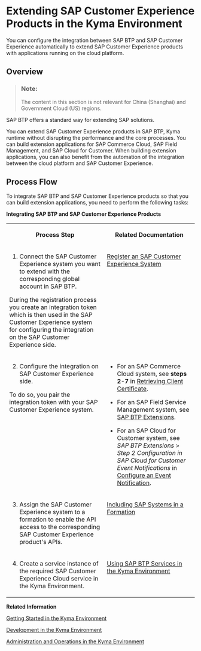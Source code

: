 <!-- loio83df31ad3b634c0783ced522107d2e73 -->

# Extending SAP Customer Experience Products in the Kyma Environment

You can configure the integration between SAP BTP and SAP Customer Experience automatically to extend SAP Customer Experience products with applications running on the cloud platform.



<a name="loio83df31ad3b634c0783ced522107d2e73__section_tf1_c2m_blb"/>

## Overview

> ### Note:  
> The content in this section is not relevant for China \(Shanghai\) and Government Cloud \(US\) regions.

SAP BTP offers a standard way for extending SAP solutions.

You can extend SAP Customer Experience products in SAP BTP, Kyma runtime without disrupting the performance and the core processes. You can build extension applications for SAP Commerce Cloud, SAP Field Management, and SAP Cloud for Customer. When building extension applications, you can also benefit from the automation of the integration between the cloud platform and SAP Customer Experience.



<a name="loio83df31ad3b634c0783ced522107d2e73__section_z4j_xnm_blb"/>

## Process Flow

To integrate SAP BTP and SAP Customer Experience products so that you can build extension applications, you need to perform the following tasks:

**Integrating SAP BTP and SAP Customer Experience Products**


<table>
<tr>
<th valign="top">

Process Step



</th>
<th valign="top">

Related Documentation



</th>
</tr>
<tr>
<td valign="top">

1. Connect the SAP Customer Experience system you want to extend with the corresponding global account in SAP BTP.

During the registration process you create an integration token which is then used in the SAP Customer Experience system for configuring the integration on the SAP Customer Experience side.



</td>
<td valign="top">

[Register an SAP Customer Experience System](register-an-sap-customer-experience-system-1582d72.md)



</td>
</tr>
<tr>
<td valign="top">

2. Configure the integration on SAP Customer Experience side.

To do so, you pair the integration token with your SAP Customer Experience system.



</td>
<td valign="top">

-   For an SAP Commerce Cloud system, see **steps 2-7** in [Retrieving Client Certificate](https://help.sap.com/viewer/bad9b0b66bac476f8a4a5c4a08e4ab6b/v2011/en-US/becb28f8b8ee45d496ba968a4e3a6f28.html).

-   For an SAP Field Service Management system, see [SAP BTP Extensions](https://help.sap.com/viewer/fsm_extensions/LATEST/en-US/kyma-connector.html).
-   For an SAP Cloud for Customer system, see *SAP BTP Extensions* \> *Step 2 Configuration in SAP Cloud for Customer Event Notifications* in [Configure an Event Notification](https://help.sap.com/viewer/d5fec61c279741048109d851d4d3d1ad/latest/en-US/a84a5e9266264af8ac32fe627de10bd7.html).



</td>
</tr>
<tr>
<td valign="top">

3. Assign the SAP Customer Experience system to a formation to enable the API access to the corresponding SAP Customer Experience product's APIs.



</td>
<td valign="top">

[Including SAP Systems in a Formation](including-sap-systems-in-a-formation-68b04fa.md)



</td>
</tr>
<tr>
<td valign="top">

4. Create a service instance of the required SAP Customer Experience Cloud service in the Kyma Environment.



</td>
<td valign="top">

[Using SAP BTP Services in the Kyma Environment](../30-development/using-sap-btp-services-in-the-kyma-environment-ea4dd81.md)



</td>
</tr>
</table>

**Related Information**  


[Getting Started in the Kyma Environment](../20-getting-started/getting-started-in-the-kyma-environment-d1abd18.md "As an administrator, you must perform several steps to set up a fully operational Kyma environment to which you can connect the chosen SAP solutions.")

[Development in the Kyma Environment](../30-development/development-in-the-kyma-environment-606ec61.md "Learn more about developing applications in the Kyma environment.")

[Administration and Operations in the Kyma Environment](../50-administration-and-ops/administration-and-operations-in-the-kyma-environment-b8e1686.md "This is the managed offering of SAP BTP, Kyma runtime (based on the open-source project &quot;Kyma&quot;). The administrators of the Kyma environment take care of setting it up and make sure it is ready for developers to work with. Create your Kyma instance to build applications and extensions to SAP and third-party solutions, manage roles, have your Kubernetes objects backed up, and view metrics and logs.")

